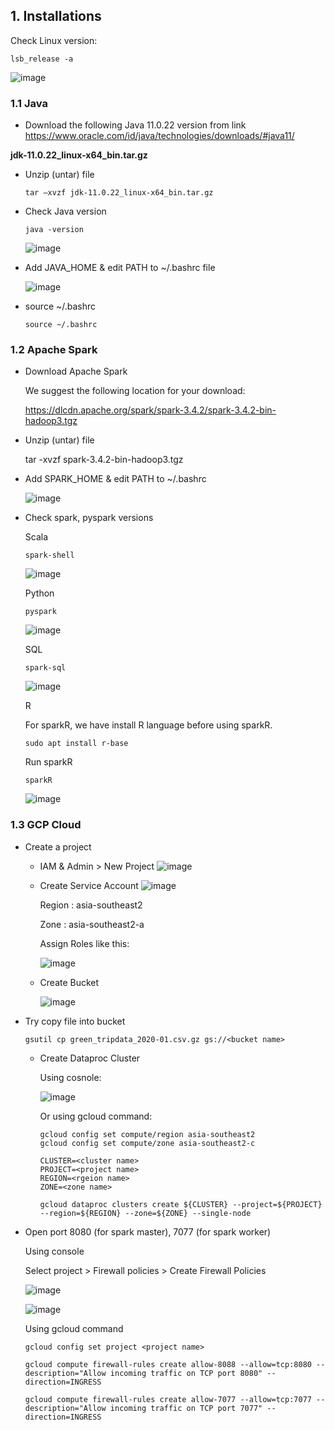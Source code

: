 ## 1. Installations

Check Linux version:

```
lsb_release -a
```
![image](https://github.com/garjita63/de-zoomcamp-2024/assets/77673886/f8baee72-7a37-4310-b432-e0377214ac05)



### 1.1 Java

- Download the following Java 11.0.22 version from link https://www.oracle.com/id/java/technologies/downloads/#java11/

**jdk-11.0.22_linux-x64_bin.tar.gz**

- Unzip (untar) file
  ```
  tar –xvzf jdk-11.0.22_linux-x64_bin.tar.gz
  ```

- Check Java version
  ```
  java -version
  ```
  ![image](https://github.com/garjita63/de-zoomcamp-2024/assets/77673886/9bbc1eb1-3bc1-46a5-be14-a7b022224e91)

- Add JAVA_HOME & edit PATH to ~/.bashrc file

  ![image](https://github.com/garjita63/de-zoomcamp-2024/assets/77673886/937407c0-167a-485a-87bc-b5c5ddaf71e5)

- source ~/.bashrc
  ```
  source ~/.bashrc
  ```
  
### 1.2 Apache Spark

- Download Apache Spark
  
  We suggest the following location for your download:

  https://dlcdn.apache.org/spark/spark-3.4.2/spark-3.4.2-bin-hadoop3.tgz

- Unzip (untar) file

  tar -xvzf spark-3.4.2-bin-hadoop3.tgz

- Add SPARK_HOME & edit PATH to ~/.bashrc
  
  ![image](https://github.com/garjita63/de-zoomcamp-2024/assets/77673886/c3a72508-ee0c-4abc-96eb-ded67dbea56f)
 
- Check spark, pyspark versions

  Scala
  ```
  spark-shell
  ```
  ![image](https://github.com/garjita63/de-zoomcamp-2024/assets/77673886/6b00f8d8-0749-4baa-b014-4b8cd78cd4b5)

  Python
  ```
  pyspark
  ```
  ![image](https://github.com/garjita63/de-zoomcamp-2024/assets/77673886/eb49e5fe-97f2-4a35-a026-eab283929b82)

  SQL
  ```
  spark-sql
  ```
  ![image](https://github.com/garjita63/de-zoomcamp-2024/assets/77673886/5690c6a5-5a87-46ce-955e-f4bc46f49bf0)
  
  R
  
  For sparkR, we have install R language before using sparkR.
  ```
  sudo apt install r-base
  ```
  Run sparkR
  ```
  sparkR
  ```
  ![image](https://github.com/garjita63/de-zoomcamp-2024/assets/77673886/08f00f2e-5a4e-4a68-890f-1c7f98ab83f5)


### 1.3 GCP Cloud

- Create a project
  - IAM & Admin > New Project
    ![image](https://github.com/garjita63/de-zoomcamp-2024/assets/77673886/291a1c47-d692-45eb-a306-594a7c39507f)

  - Create Service Account
    ![image](https://github.com/garjita63/de-zoomcamp-2024/assets/77673886/aa6511f9-3e60-470f-8b78-ef339b91ccd4)

    Region : asia-southeast2

    Zone : asia-southeast2-a

    Assign Roles like this:

    ![image](https://github.com/garjita63/de-zoomcamp-2024/assets/77673886/a9dcadaa-5aba-491e-bb77-0e884a936f7b)

  - Create Bucket

    ![image](https://github.com/garjita63/de-zoomcamp-2024/assets/77673886/61388a27-3d6c-4042-be22-a97866aa1ed2)

- Try copy file into bucket
    ```
    gsutil cp green_tripdata_2020-01.csv.gz gs://<bucket name>
    ```
  
  - Create Dataproc Cluster
 
    Using cosnole:
    
    ![image](https://github.com/garjita63/de-zoomcamp-2024/assets/77673886/68dabfc4-87ae-4572-8987-5eab8d077a9a)

    Or using gcloud command:
    ```
    gcloud config set compute/region asia-southeast2
    gcloud config set compute/zone asia-southeast2-c
    
    CLUSTER=<cluster name>
    PROJECT=<project name>
    REGION=<rgeion name>
    ZONE=<zone name>
    
    gcloud dataproc clusters create ${CLUSTER} --project=${PROJECT} --region=${REGION} --zone=${ZONE} --single-node
    ```
    
- Open port 8080 (for spark master), 7077 (for spark worker)

  Using console

  Select project > Firewall policies > Create Firewall Policies

  ![image](https://github.com/garjita63/de-zoomcamp-2024/assets/77673886/19881d70-8257-4a51-904a-384f3bb16ca8)

  ![image](https://github.com/garjita63/de-zoomcamp-2024/assets/77673886/9d9cb793-ece3-405c-94ca-b0f82839619e)

  Using gcloud command
  ```
  gcloud config set project <project name>

  gcloud compute firewall-rules create allow-8088 --allow=tcp:8080 --description="Allow incoming traffic on TCP port 8080" --direction=INGRESS

  gcloud compute firewall-rules create allow-7077 --allow=tcp:7077 --description="Allow incoming traffic on TCP port 7077" --direction=INGRESS
  ```
    
    
